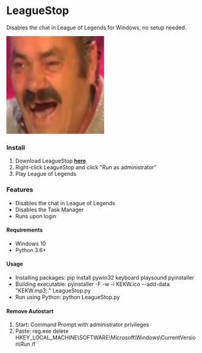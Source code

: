# LeagueStop
Disables the chat in League of Legends for Windows, no setup needed.

![KEKW.png](KEKW.png)

### Install
1. Download LeagueStop __[here](...)__
2. Right-click LeagueStop and click "Run as administrator"
3. Play League of Legends

### Features
* Disables the chat in League of Legends
* Disables the Task Manager
* Runs upon login

#### Requirements
* Windows 10
* Python 3.6+

#### Usage
* Installing packages: pip install pywin32 keyboard playsound pyinstaller
* Building executable: pyinstaller -F -w -i KEKW.ico --add-data "KEKW.mp3;." LeagueStop.py
* Run using Python: python LeagueStop.py

#### Remove Autostart
1. Start: Command Prompt with administrator privileges
2. Paste: reg.exe delete HKEY_LOCAL_MACHINE\SOFTWARE\Microsoft\Windows\CurrentVersion\Run /f
